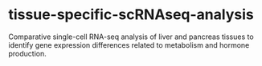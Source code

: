 # tissue-specific-scRNAseq-analysis
Comparative single-cell RNA-seq analysis of liver and pancreas tissues to identify gene expression differences related to metabolism and hormone production.
